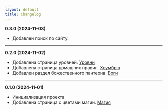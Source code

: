 ```yaml
---
layout: default
title: Changelog
---
```


**0.3.0 (2024-11-03)**
- Добавлен поиск по сайту.
---
**0.2.0 (2024-11-02)**
- Добавлена страница уровней. <a href="{{ '/data/levels/' | relative_url }}">Уровни</a>
- Добавлена страница домашних правил. <a href="{{ '/data/homebrew/' | relative_url }}">Хоумбрю</a>
- Добавлен раздел божественного пантеона. <a href="{{ '/data/gods/' | relative_url }}">Боги</a>
---
**0.1.0 (2024-11-01)**
- Инициализация проекта
- Добавлена страница с цветами магии. <a href="{{ '/data/magic/' | relative_url }}">Магия</a>